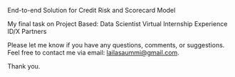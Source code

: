 
End-to-end Solution for Credit Risk and Scorecard Model

My final task on Project Based: Data Scientist Virtual Internship Experience ID/X Partners 



Please let me know if you have any questions, comments, or suggestions. Feel free to contact me via email: lailasaummi@gmail.com.

Thank you.
